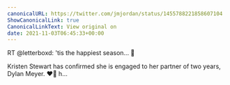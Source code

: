 ```yaml
---
canonicalURL: https://twitter.com/jmjordan/status/1455788221858607104
ShowCanonicalLink: true
CanonicalLinkText: View original on
date: 2021-11-03T06:45:33+00:00
---
```

RT @letterboxd: 'tis the happiest season... 🎊

Kristen Stewart has confirmed she is engaged to her partner of two years, Dylan Meyer. ❤️💍 h…